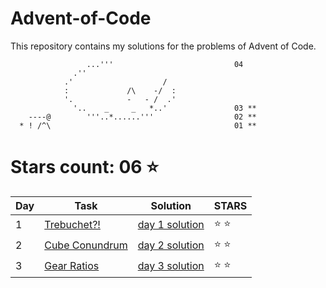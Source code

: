 # Advent-of-Code
This repository contains my solutions for the problems of Advent of Code.

```
                 ...'''                           04
              .''
            .'                    /               
            :             /\    -/  :               
            '.            -   - /  .'
              '..    _     _   *..'               03 **
    ----@        '''..*......'''                  02 **
  * ! /^\                                         01 **

```

# Stars count: 06 :star:

Day | Task | Solution | STARS |
------------ | ------------ | ------------- | ------------- |
1 |[Trebuchet?!](./day-01) |[day 1 solution](./day-01/Program.cs) | :star: :star: |
2 |[Cube Conundrum](./day-02) |[day 2 solution](./day-02/Program.cs) | :star: :star: |
3 |[Gear Ratios](./day-03) |[day 3 solution](./day-03/Program.cs) | :star: :star: |
